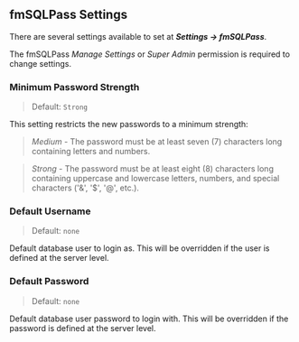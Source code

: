 ## fmSQLPass Settings
There are several settings available to set at **_Settings → fmSQLPass_**.

The fmSQLPass _Manage Settings_ or _Super Admin_ permission is required to change settings.

### Minimum Password Strength
>Default: `Strong`

This setting restricts the new passwords to a minimum strength:

>_Medium_ - The password must be at least seven (7) characters long containing letters and numbers.

>_Strong_ - The password must be at least eight (8) characters long containing uppercase and lowercase letters, numbers, and special characters ('&', '$', '@', etc.).

### Default Username
>Default: `none`

Default database user to login as. This will be overridden if the user is defined at the server level.

### Default Password
>Default: `none`

Default database user password to login with. This will be overridden if the password is defined at the server level.